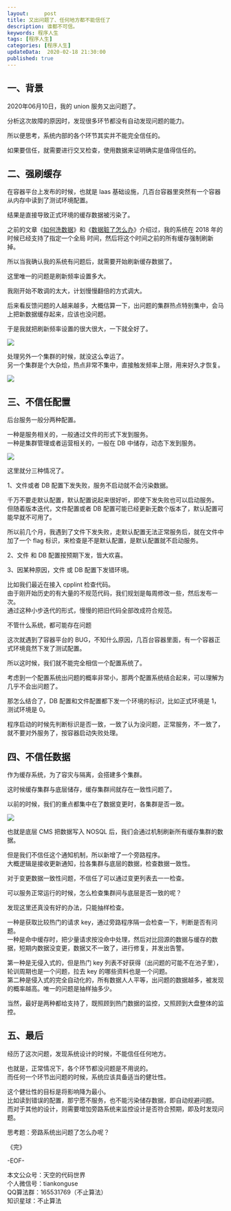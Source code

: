 ```yaml
---   
layout:     post  
title: 又出问题了、任何地方都不能信任了  
description: 谁都不可信。    
keywords: 程序人生  
tags: [程序人生]    
categories: [程序人生]  
updateData:  2020-02-18 21:30:00  
published: true  
---  
```



## 一、背景  


2020年06月10日，我的 union 服务又出问题了。  


分析这次故障的原因时，发现很多环节都没有自动发现问题的能力。  


所以便思考，系统内部的各个环节其实并不能完全信任的。  


如果要信任，就需要进行交叉检查，使用数据来证明确实是值得信任的。  



## 二、强刷缓存  


在容器平台上发布的时候，也就是 Iaas 基础设施，几百台容器里突然有一个容器从内存中读到了测试环境配置。  


结果是直接导致正式环境的缓存数据被污染了。  



之前的文章《[如何洗数据](https://mp.weixin.qq.com/s/JUcXaIGVltkMuzplwleIYA)》和《[数据脏了怎么办](https://mp.weixin.qq.com/s/Blw4yxmIsE51dzzbNcfFbg)》介绍过，我的系统在 2018 年的时候已经支持了指定一个全局 时间，然后将这个时间之前的所有缓存强制刷新掉。  


所以当我确认我的系统有问题后，就需要开始刷新缓存数据了。  


这里唯一的问题是刷新频率设置多大。  


我刚开始不敢调的太大，计划慢慢翻倍的方式调大。  


后来看反馈问题的人越来越多，大概估算一下，出问题的集群热点特别集中，会马上把新数据缓存起来，应该也没问题。  


于是我就把刷新频率设置的很大很大，一下就全好了。  


![](http://res.tiankonguse.com/images/2020/06/11/001.png)  



处理另外一个集群的时候，就没这么幸运了。  
另一个集群是个大杂烩，热点非常不集中，直接触发频率上限，用来好久才恢复。  


![](http://res.tiankonguse.com/images/2020/06/11/002.png)  


## 三、不信任配置  


后台服务一般分两种配置。  


一种是服务相关的，一般通过文件的形式下发到服务。  
一种是集群管理或者运营相关的，一般在 DB 中储存，动态下发到服务。  



![](http://res.tiankonguse.com/images/2020/06/11/003.png)  



这里就分三种情况了。  


1、文件或者 DB 配置下发失败，服务不启动就不会污染数据。    


千万不要走默认配置，默认配置说起来很好听，即使下发失败也可以启动服务。  
但随着版本迭代，文件配置或者 DB 配置可能已经更新无数个版本了，默认配置可能早就不可用了。  


所以前几个月，我遇到了文件下发失败，走默认配置无法正常服务后，就在文件中加了一个 flag 标识，来检查是不是默认配置，是默认配置就不启动服务。  


2、文件 和 DB 配置按预期下发，皆大欢喜。  


3、因某种原因，文件 或 DB 配置下发错环境。  


比如我们最近在接入 cpplint 检查代码。  
由于刚开始历史的有大量的不规范代码，我们规划是每周修改一些，然后发布一次。  
通过这种小步迭代的形式，慢慢的把旧代码全部改成符合规范。  


不管什么系统，都可能存在问题  


这次就遇到了容器平台的 BUG，不知什么原因，几百台容器里面，有一个容器正式环境竟然下发了测试配置。  


所以这时候，我们就不能完全相信一个配置系统了。  


考虑到一个配置系统出问题的概率非常小，那两个配置系统结合起来，可以理解为几乎不会出问题了。  


那怎么结合了，DB 配置和文件配置都下发一个环境的标识，比如正式环境是 1， 测试环境是 0。  


程序启动的时候先判断标识是否一致，一致了认为没问题，正常服务，不一致了，就不要对外服务了，按容器启动失败处理。  


## 四、不信任数据  


作为缓存系统，为了容灾与隔离，会搭建多个集群。  


这时候缓存集群与底层储存，缓存集群间就存在一致性问题了。  


以前的时候，我们的重点都集中在了数据变更时，各集群是否一致。  


![](http://res.tiankonguse.com/images/2020/06/11/004.png)  


也就是底层 CMS 把数据写入 NOSQL 后，我们会通过机制刷新所有缓存集群的数据。  


但是我们不信任这个通知机制，所以新增了一个旁路程序。  
大概逻辑是接收更新通知，拉各集群与底层的数据，检查数据一致性。  


对于变更数据一致性问题，不信任了可以通过变更列表去一一检查。  


可以服务正常运行的时候，怎么检查集群间与底层是否一致的呢？  


发现这里还真没有好的办法，只能抽样检查。  


一种是获取比较热门的请求 key，通过旁路程序隔一会检查一下，判断是否有问题。  
一种是命中缓存时，把少量请求按没命中处理，然后对比回源的数据与缓存的数据，短期内数据没变更，数据又不一致了，进行修复，并发出告警。  


第一种是无侵入式的，但是热门 key 列表不好获得（出问题的可能不在池子里），轮训周期也是一个问题，拉去 key 的哪些资料也是一个问题。  
第二种是侵入式的完全自动化的，所有数据人人平等，出问题的数据越多，被发现的概率越高。唯一的问题是抽样抽多少。  


当然，最好是两种都给支持了，既照顾到热门数据的监控，又照顾到大盘整体的监控。  


## 五、最后  


经历了这次问题，发现系统设计的时候，不能信任任何地方。  


也就是，正常情况下，各个环节都没问题是不用说的。  
而任何一个环节出问题的时候，系统应该具备适当的健壮性。  


这个健壮性的目标是将影响降为最小。  
比如读到错误的配置，那宁愿不服务，也不能污染储存数据，即自动规避问题。  
而对于其他的设计，则需要增加旁路系统来监控设计是否符合预期，即及时发现问题。  



思考题：旁路系统出问题了怎么办呢？  


《完》  


-EOF-  



本文公众号：天空的代码世界  
个人微信号：tiankonguse  
QQ算法群：165531769（不止算法）  
知识星球：不止算法  

